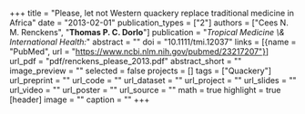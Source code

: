 +++
title = "Please, let not Western quackery replace traditional medicine in Africa"
date = "2013-02-01"
publication_types = ["2"]
authors = ["Cees N. M. Renckens", "**Thomas P. C. Dorlo**"]
publication = "_Tropical Medicine \\& International Health:_"
abstract = ""
doi = "10.1111/tmi.12037"
links = [{name = "PubMed", url = "https://www.ncbi.nlm.nih.gov/pubmed/23217207"}]
url_pdf = "pdf/renckens_please_2013.pdf"
abstract_short = ""
image_preview = ""
selected = false
projects = []
tags = ["Quackery"]
url_preprint = ""
url_code = ""
url_dataset = ""
url_project = ""
url_slides = ""
url_video = ""
url_poster = ""
url_source = ""
math = true
highlight = true
[header]
image = ""
caption = ""
+++
